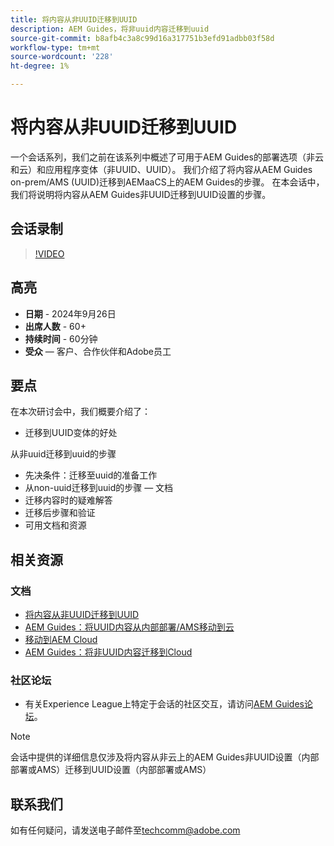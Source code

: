 ```yaml
---
title: 将内容从非UUID迁移到UUID
description: AEM Guides，将非uuid内容迁移到uuid
source-git-commit: b8afb4c3a8c99d16a317751b3efd91adbb03f58d
workflow-type: tm+mt
source-wordcount: '228'
ht-degree: 1%

---
```


# 将内容从非UUID迁移到UUID

一个会话系列，我们之前在该系列中概述了可用于AEM Guides的部署选项（非云和云）和应用程序变体（非UUID、UUID）。
我们介绍了将内容从AEM Guides on-prem/AMS (UUID)迁移到AEMaaCS上的AEM Guides的步骤。
在本会话中，我们将说明将内容从AEM Guides非UUID迁移到UUID设置的步骤。


## 会话录制

>[!VIDEO](https://video.tv.adobe.com/v/3434807/uuid-migration-content-migration-guides-migration?quality=12&learn=on)


## 高亮

- **日期** - 2024年9月26日
- **出席人数** - 60+
- **持续时间** - 60分钟
- **受众** — 客户、合作伙伴和Adobe员工


## 要点

在本次研讨会中，我们概要介绍了：
- 迁移到UUID变体的好处

从非uuid迁移到uuid的步骤
- 先决条件：迁移至uuid的准备工作
- 从non-uuid迁移到uuid的步骤 — 文档
- 迁移内容时的疑难解答
- 迁移后步骤和验证
- 可用文档和资源



## 相关资源

### 文档

- [将内容从非UUID迁移到UUID](https://experienceleague.adobe.com/en/docs/experience-manager-guides/using/install-guide/on-prem-ig/content-migration/migration-process/migrate-non-uuid-uuid)
- [AEM Guides：将UUID内容从内部部署/AMS移动到云](../../cs-install-guide/migrate-on-premise-content-cloud.md)
- [移动到AEM Cloud](https://experienceleague.adobe.com/en/docs/experience-manager-cloud-service/content/migration-journey/getting-started)
- [AEM Guides：将非UUID内容迁移到Cloud](../../install-guide/migrate-uuid-non-uuid.md)

### 社区论坛

- 有关Experience League上特定于会话的社区交互，请访问[AEM Guides论坛](https://experienceleaguecommunities.adobe.com/t5/experience-manager-guides/bd-p/xml-documentation-discussions)。


>[!NOTE]
>
> 会话中提供的详细信息仅涉及将内容从非云上的AEM Guides非UUID设置（内部部署或AMS）迁移到UUID设置（内部部署或AMS）



## 联系我们

如有任何疑问，请发送电子邮件至<techcomm@adobe.com>

